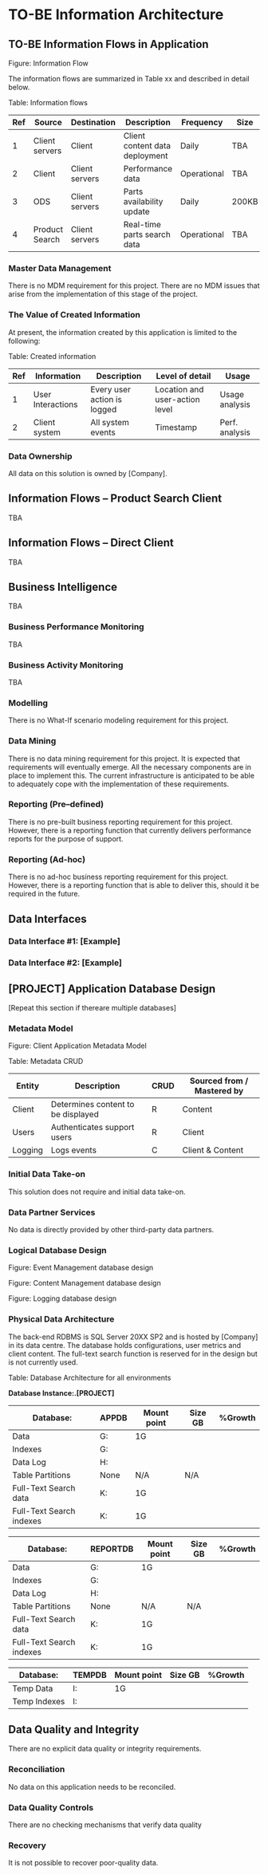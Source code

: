 

# TO-BE Information Architecture

## TO-BE Information Flows in Application

Figure: Information Flow

The information flows are summarized in Table xx and described in detail below.

Table: Information flows

Ref|Source|Destination|Description|Frequency|Size
---|------|-----------|-----------|---------|----
1|Client servers|Client|Client content data deployment|Daily|TBA
2|Client|Client servers|Performance data|Operational|TBA
3|ODS|Client servers|Parts availability update|Daily|200KB
4|Product Search|Client servers|Real-time parts search data|Operational|TBA

### Master Data Management

There is no MDM requirement for this project. There are no MDM issues that arise from the implementation of this stage of the project.

### The Value of Created Information

At present, the information created by this application is limited to the following:

Table: Created information

Ref|Information|Description|Level of detail|Usage
---|-----------|-----------|---------------|-----
1|User Interactions|Every user action is logged|Location and user-action level|Usage analysis
2|Client system|All system events|Timestamp|Perf. analysis

### Data Ownership

All data on this solution is owned by [Company].

## Information Flows – Product Search Client

TBA

## Information Flows – Direct Client

TBA

## Business Intelligence

TBA

### Business Performance Monitoring  

TBA

### Business Activity Monitoring

TBA

### Modelling

There is no What-If scenario modeling requirement for this project.

### Data Mining

There is no data mining requirement for this project. It is expected that requirements will eventually emerge. All the necessary components are in place to implement this. The current infrastructure is anticipated to be able to adequately cope with the implementation of these requirements. 

### Reporting (Pre–defined)

There is no pre-built business reporting requirement for this project. However, there is a reporting function that currently delivers performance reports for the purpose of support.

### Reporting (Ad-hoc)

There is no ad-hoc business reporting requirement for this project. However, there is a reporting function that is able to deliver this, should it be required in the future.

## Data Interfaces

### Data Interface #1: [Example]

### Data Interface #2: [Example]

## [PROJECT] Application Database Design

[Repeat this section if thereare multiple databases]

### Metadata Model

Figure: Client Application Metadata Model

Table: Metadata CRUD

Entity|Description|CRUD|Sourced from / Mastered by
------|-----------|----|--------------------------
Client|Determines content to be displayed|R|Content
Users|Authenticates support users|R|Client
Logging|Logs events|C|Client & Content


### Initial Data Take-on

This solution does not require and initial data take-on.

### Data Partner Services

No data is directly provided by other third-party data partners.

### Logical Database Design


Figure: Event Management database design


Figure: Content Management database design


Figure: Logging database design


### Physical Data Architecture

The back-end RDBMS is SQL Server 20XX SP2 and is hosted by [Company] in its data centre. The database holds configurations, user metrics and client content. The full-text search function is reserved for in the design but is not currently used.

Table: Database Architecture for all environments

**Database Instance:.\[PROJECT]**

Database:|APPDB|Mount point|Size GB|%Growth
---------|-----|-----------|-------|-------
|Data|G:|1G|
|Indexes|G:||
|Data Log|H:|
Table Partitions|None|N/A|N/A
|Full-Text Search data|K:|1G|
|Full-Text Search indexes|K:|1G|

Database:|REPORTDB|Mount point|Size GB|%Growth
---------|-----|-----------|-------|-------
|Data|G:|1G|
|Indexes|G:||
|Data Log|H:|
Table Partitions|None|N/A|N/A
|Full-Text Search data|K:|1G|
|Full-Text Search indexes|K:|1G|


Database:|TEMPDB|Mount point|Size GB|%Growth
---------|-----|-----------|-------|-------
|Temp Data|I:|1G|
|Temp Indexes|I:||


## Data Quality and Integrity

There are no explicit data quality or integrity requirements.

### Reconciliation

No data on this application needs to be reconciled.

### Data Quality Controls

There are no checking mechanisms that verify data quality

### Recovery

It is not possible to recover poor-quality data.